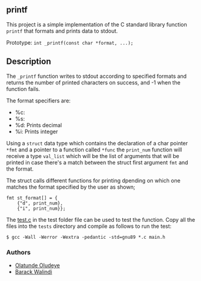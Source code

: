 ## printf

This project is a simple implementation of the C standard library function `printf` that formats and prints data to stdout.

Prototype: `int _printf(const char *format, ...);`

## Description

The `_printf` function writes to stdout according to specified formats and returns the number of printed characters on success, and -1 when the function fails.

The format specifiers are:
- %c:
- %s:
- %d: Prints decimal
- %i: Prints integer

Using a `struct` data type which contains the declaration of a char pointer `*fmt` and a pointer to a function called `*func` the `print_num` function will receive a type `val_list` which will be the list of arguments that will be printed in case there's a match between the struct first argument `fmt` and the format.

The struct calls different functions for printing dpending on which one matches the format specified by the user as shown;

```
fmt st_format[] = {
	{"d", print_num},
	{"i", print_num}};
```

The [test.c](/tests/test.c) in the test folder file can be used to test the function. Copy all the files into the `tests` directory and compile as follows to run the test:

`$ gcc -Wall -Werror -Wextra -pedantic -std=gnu89 *.c main.h`

### Authors
- [Olatunde Oludeye](https://github.com/Olu-d)
- [Barack Walindi](https://github.com/walindi)
